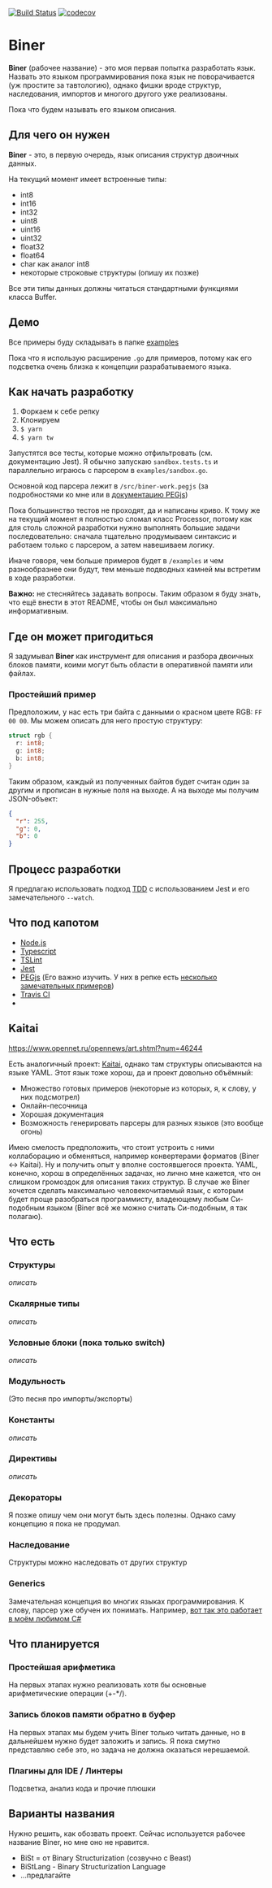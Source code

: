 [![Build Status](https://travis-ci.org/Serabass/biner.svg?branch=master)](https://travis-ci.org/Serabass/biner)
[![codecov](https://codecov.io/gh/Serabass/biner/branch/master/graph/badge.svg)](https://codecov.io/gh/Serabass/biner)

# Biner

**Biner** (рабочее название) - это моя первая попытка разработать язык.
Назвать это языком программирования пока язык не поворачивается (уж простите за тавтологию), однако фишки вроде структур, наследования, импортов и многого другого уже реализованы.

Пока что будем называть его языком описания.

## Для чего он нужен

**Biner** - это, в первую очередь, язык описания структур двоичных данных.

На текущий момент имеет встроенные типы:

- int8
- int16
- int32
- uint8
- uint16
- uint32
- float32
- float64
- char как аналог int8
- некоторые строковые структуры (опишу их позже)

Все эти типы данных должны читаться стандартными функциями класса Buffer.

## Демо

Все примеры буду складывать в папке [examples](./examples)

Пока что я использую расширение `.go` для примеров, потому как его подсветка очень близка к концепции разрабатываемого языка.

## Как начать разработку

1. Форкаем к себе репку
2. Клонируем
3. `$ yarn`
4. `$ yarn tw`

Запустятся все тесты, которые можно отфильтровать (см. документацию Jest). Я обычно запускаю `sandbox.tests.ts` и параллельно играюсь с парсером в `examples/sandbox.go`. 

Основной код парсера лежит в `/src/biner-work.pegjs` (за подробностями ко мне или в [документацию PEGjs](https://pegjs.org/documentation))

Пока большинство тестов не проходят, да и написаны криво. К тому же на текущий момент я полностью сломал класс Processor, потому как для столь сложной разработки нужно выполнять большие задачи последовательно: сначала тщательно продумываем синтаксис и работаем только с парсером, а затем навешиваем логику.

Иначе говоря, чем больше примеров будет в `/examples` и чем разнообразнее они будут, тем меньше подводных камней мы встретим в ходе разработки.

**Важно:** не стесняйтесь задавать вопросы. Таким образом я буду знать, что ещё внести в этот README, чтобы он был максимально информативным.

## Где он может пригодиться

Я задумывал **Biner** как инструмент для описания и разбора двоичных блоков памяти, коими могут быть области в оперативной памяти или файлах.

### Простейший пример

Предположим, у нас есть три байта с данными о красном цвете RGB: `FF 00 00`. Мы можем описать для него простую структуру:

```go
struct rgb {
  r: int8;
  g: int8;
  b: int8;
}

```

Таким образом, каждый из полученных байтов будет считан один за другим и прописан в нужные поля на выходе. А на выходе мы получим JSON-объект:

```json
{
  "r": 255,
  "g": 0,
  "b": 0
}
```

## Процесс разработки
Я предлагаю использовать подход [TDD](https://ru.wikipedia.org/wiki/%D0%A0%D0%B0%D0%B7%D1%80%D0%B0%D0%B1%D0%BE%D1%82%D0%BA%D0%B0_%D1%87%D0%B5%D1%80%D0%B5%D0%B7_%D1%82%D0%B5%D1%81%D1%82%D0%B8%D1%80%D0%BE%D0%B2%D0%B0%D0%BD%D0%B8%D0%B5) с использованием Jest и его замечательного `--watch`.

## Что под капотом
* [Node.js](https://nodejs.org/)
* [Typescript](https://www.typescriptlang.org/)
* [TSLint](https://palantir.github.io/tslint/)
* [Jest](https://jestjs.io/)
* [PEGjs](https://pegjs.org/) (Его важно изучить. У них в репке есть [несколько замечательных примеров](https://github.com/pegjs/pegjs/tree/master/examples))
* [Travis CI](https://travis-ci.org/)
* 

## Kaitai

https://www.opennet.ru/opennews/art.shtml?num=46244

Есть аналогичный проект: [Kaitai](http://kaitai.io/), однако там структуры описываются на языке YAML. Этот язык тоже хорош, да и проект довольно объёмный:
 * Множество готовых примеров (некоторые из которых, я, к слову, у них подсмотрел)
 * Онлайн-песочница
 * Хорошая документация
 * Возможность генерировать парсеры для разных языков (это вообще огонь)

Имею смелость предположить, что стоит устроить с ними коллаборацию и обменяться, например конвертерами форматов (Biner <-> Kaitai). Ну и получить опыт у вполне состоявшегося проекта. YAML, конечно, хорош в определённых задачах, но лично мне кажется, что он слишком громоздок для описания таких структур. В случае же Biner хочется сделать максимально человекочитаемый язык, с которым будет проще разобраться программисту, владеющему любым Си-подобным языком (Biner всё же можно считать Си-подобным, я так полагаю).

## Что есть

### Структуры

_описать_

### Скалярные типы

_описать_

### Условные блоки (пока только switch)

_описать_

### Модульность

(Это песня про импорты/экспорты)

### Константы

_описать_

### Директивы

_описать_

### Декораторы

Я позже опишу чем они могут быть здесь полезны. Однако саму концепцию я пока не продумал.

### Наследование

Структуры можно наследовать от других структур

### Generics

Замечательная концепция во многих языках программирования. К слову, парсер уже обучен их понимать. Например, [вот так это работает в моём любимом C#](https://metanit.com/sharp/tutorial/3.12.php)

## Что планируется

### Простейшая арифметика

На первых этапах нужно реализовать хотя бы основные арифметические операции (+-*/).

### Запись блоков памяти обратно в буфер

На первых этапах мы будем учить Biner только читать данные, но в дальнейшем нужно будет заложить и запись. Я пока смутно представляю себе это, но задача не должна оказаться нерешаемой.

### Плагины для IDE / Линтеры

Подсветка, анализ кода и прочие плюшки

## Варианты названия

Нужно решить, как обозвать проект. Сейчас используется рабочее название Biner, но мне оно не нравится.

* BiSt = от Binary Structurization (созвучно с Beast)
* BiStLang - Binary Structurization Language
* ...предлагайте
